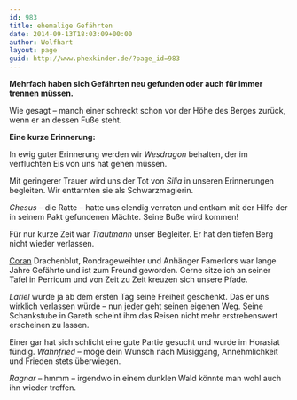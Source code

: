 ```yaml
---
id: 983
title: ehemalige Gefährten
date: 2014-09-13T18:03:09+00:00
author: Wolfhart
layout: page
guid: http://www.phexkinder.de/?page_id=983
---
```

**Mehrfach haben sich Gefährten neu gefunden oder auch für immer trennen müssen.**

Wie gesagt &#8211; manch einer schreckt schon vor der Höhe des Berges zurück, wenn er an dessen Fuße steht.

**Eine kurze Erinnerung:**

In ewig guter Erinnerung werden wir _Wesdragon_ behalten, der im verfluchten Eis von uns hat gehen müssen.

Mit geringerer Trauer wird uns der Tot von _Silia_ in unseren Erinnerungen begleiten. Wir enttarnten sie als Schwarzmagierin.

_Chesus_ – die Ratte – hatte uns elendig verraten und entkam mit der Hilfe der in seinem Pakt gefundenen Mächte. Seine Buße wird kommen!

Für nur kurze Zeit war _Trautmann_ unser Begleiter. Er hat den tiefen Berg nicht wieder verlassen.

[Coran](http://www.phexkinder.de/mittelgruppe/coran/ "Coran") Drachenblut, Rondrageweihter und Anhänger Famerlors war lange Jahre Gefährte und ist zum Freund geworden. Gerne sitze ich an seiner Tafel in Perricum und von Zeit zu Zeit kreuzen sich unsere Pfade.

_Lariel_ wurde ja ab dem ersten Tag seine Freiheit geschenkt. Das er uns wirklich verlassen würde – nun jeder geht seinen eigenen Weg. Seine Schankstube in Gareth scheint ihm das Reisen nicht mehr erstrebenswert erscheinen zu lassen.

Einer gar hat sich schlicht eine gute Partie gesucht und wurde im Horasiat fündig. _Wahnfried_ – möge dein Wunsch nach Müsiggang, Annehmlichkeit und Frieden stets überwiegen.

_Ragnar_ – hmmm – irgendwo in einem dunklen Wald könnte man wohl auch ihn wieder treffen.

&nbsp;